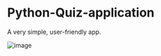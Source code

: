 # Python-Quiz-application
A very simple, user-friendly app. 

![image](https://user-images.githubusercontent.com/73602058/121233650-698ea280-c8c5-11eb-8c35-1167647866ca.png)
